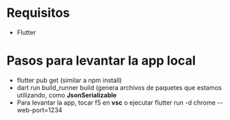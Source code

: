# Requisitos
- Flutter


# Pasos para levantar la app local
- flutter pub get (similar a npm install) 
- dart run build_runner build (genera archivos de paquetes que estamos utilizando, como **JsonSerializable** 
- Para levantar la app, tocar f5 en **vsc** o ejecutar flutter run -d chrome --web-port=1234

